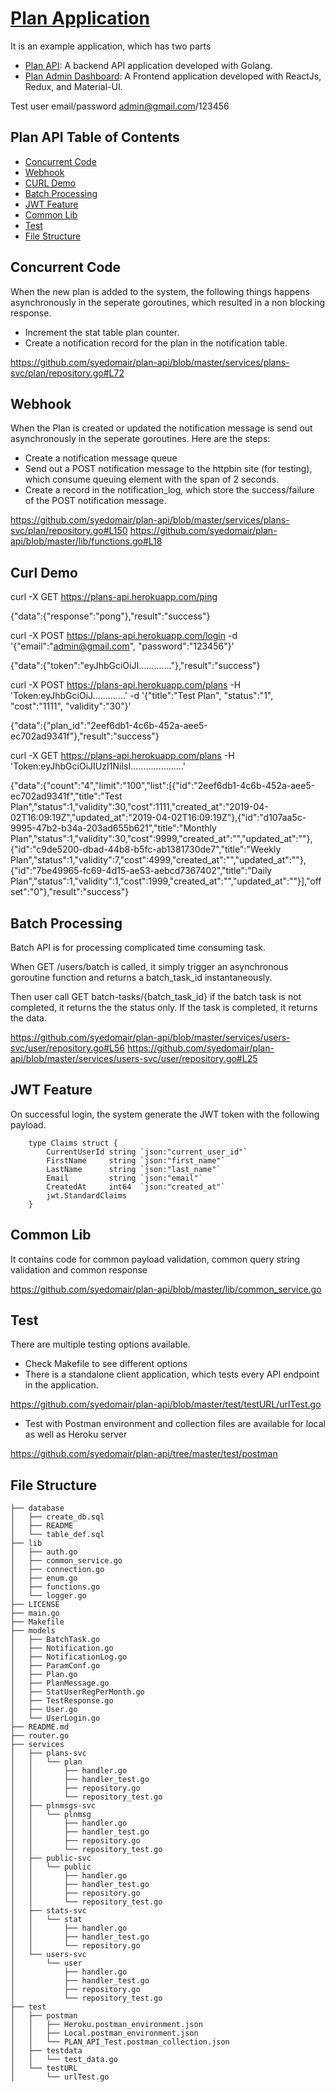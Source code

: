 # [Plan Application](https://plans-admin.herokuapp.com)
It is an example application, which has two parts 
 * [Plan API](https://plans-api.herokuapp.com): A backend API application developed with Golang. 
 * [Plan Admin Dashboard](https://plans-admin.herokuapp.com): A Frontend application developed with ReactJs, Redux, and Material-UI.

Test user email/password  admin@gmail.com/123456

## Plan API Table of Contents
* [Concurrent Code](#concurrent-code)
* [Webhook](#webhook)
* [CURL Demo](#curl-demo)
* [Batch Processing](#batch-processing)
* [JWT Feature](#jwt-feature)
* [Common Lib](#common-lib)
* [Test](#test)
* [File Structure](#file-structure)




## Concurrent Code
When the new plan is added to the system, the following things happens asynchronously in the seperate goroutines, which resulted in a non blocking response.   
 * Increment the stat table plan counter.
 * Create a notification record for the plan in the notification table. 


https://github.com/syedomair/plan-api/blob/master/services/plans-svc/plan/repository.go#L72

## Webhook 
When the Plan is created or updated the notification message is send out asynchronously in the seperate goroutines. Here are the steps: 
 * Create a notification message queue
 * Send out a POST notification message to the httpbin site (for testing), which consume queuing element with the span of 2 seconds.  
 * Create a record in the notification_log, which store the success/failure of the POST notification message. 
 
https://github.com/syedomair/plan-api/blob/master/services/plans-svc/plan/repository.go#L150
https://github.com/syedomair/plan-api/blob/master/lib/functions.go#L18

## Curl Demo
curl -X GET https://plans-api.herokuapp.com/ping

{"data":{"response":"pong"},"result":"success"}



curl -X POST https://plans-api.herokuapp.com/login -d '{"email":"admin@gmail.com", "password":"123456"}'

{"data":{"token":"eyJhbGciOiJI............."},"result":"success"}



curl -X POST https://plans-api.herokuapp.com/plans -H 'Token:eyJhbGciOiJ.............' -d '{"title":"Test Plan", "status":"1", "cost":"1111", "validity":"30"}'

{"data":{"plan_id":"2eef6db1-4c6b-452a-aee5-ec702ad9341f"},"result":"success"}



curl -X GET https://plans-api.herokuapp.com/plans -H 'Token:eyJhbGciOiJIUzI1NiIsI.....................' 

{"data":{"count":"4","limit":"100","list":[{"id":"2eef6db1-4c6b-452a-aee5-ec702ad9341f","title":"Test Plan","status":1,"validity":30,"cost":1111,"created_at":"2019-04-02T16:09:19Z","updated_at":"2019-04-02T16:09:19Z"},{"id":"d107aa5c-9995-47b2-b34a-203ad655b621","title":"Monthly Plan","status":1,"validity":30,"cost":9999,"created_at":"","updated_at":""},{"id":"c9de5200-dbad-44b8-b5fc-ab1381730de7","title":"Weekly Plan","status":1,"validity":7,"cost":4999,"created_at":"","updated_at":""},{"id":"7be49965-fc69-4d15-ae53-aebcd7367402","title":"Daily Plan","status":1,"validity":1,"cost":1999,"created_at":"","updated_at":""}],"offset":"0"},"result":"success"}



## Batch Processing
Batch API is for processing complicated time consuming task.
 
When GET /users/batch is called, it simply trigger an asynchronous goroutine function and returns a batch_task_id instantaneously.
 
Then user call GET batch-tasks/{batch_task_id} if the batch task is not completed, it returns the the status only. If the task is completed, it returns the data. 


https://github.com/syedomair/plan-api/blob/master/services/users-svc/user/repository.go#L56	
https://github.com/syedomair/plan-api/blob/master/services/users-svc/user/repository.go#L25

## JWT Feature
On successful login, the system generate the JWT token with the following payload. 
```
	type Claims struct {
		CurrentUserId string `json:"current_user_id"`
		FirstName     string `json:"first_name"`
		LastName      string `json:"last_name"`
		Email         string `json:"email"`
		CreatedAt     int64  `json:"created_at"`
		jwt.StandardClaims
	}
```

## Common Lib
It contains code for common payload validation, common query string validation and  common response 


https://github.com/syedomair/plan-api/blob/master/lib/common_service.go


## Test 
There are multiple testing options available. 
 * Check Makefile to see different options
 * There is a standalone client application, which tests every API endpoint in the application.   

https://github.com/syedomair/plan-api/blob/master/test/testURL/urlTest.go
 * Test with Postman environment and collection files are available for local as well as Heroku server   

https://github.com/syedomair/plan-api/tree/master/test/postman 




## File Structure
```
├── database
│   ├── create_db.sql
│   ├── README
│   └── table_def.sql
├── lib
│   ├── auth.go
│   ├── common_service.go
│   ├── connection.go
│   ├── enum.go
│   ├── functions.go
│   └── logger.go
├── LICENSE
├── main.go
├── Makefile
├── models
│   ├── BatchTask.go
│   ├── Notification.go
│   ├── NotificationLog.go
│   ├── ParamConf.go
│   ├── Plan.go
│   ├── PlanMessage.go
│   ├── StatUserRegPerMonth.go
│   ├── TestResponse.go
│   ├── User.go
│   └── UserLogin.go
├── README.md
├── router.go
├── services
│   ├── plans-svc
│   │   └── plan
│   │       ├── handler.go
│   │       ├── handler_test.go
│   │       ├── repository.go
│   │       └── repository_test.go
│   ├── plnmsgs-svc
│   │   └── plnmsg
│   │       ├── handler.go
│   │       ├── handler_test.go
│   │       ├── repository.go
│   │       └── repository_test.go
│   ├── public-svc
│   │   └── public
│   │       ├── handler.go
│   │       ├── handler_test.go
│   │       ├── repository.go
│   │       └── repository_test.go
│   ├── stats-svc
│   │   └── stat
│   │       ├── handler.go
│   │       ├── handler_test.go
│   │       └── repository.go
│   └── users-svc
│       └── user
│           ├── handler.go
│           ├── handler_test.go
│           ├── repository.go
│           └── repository_test.go
├── test
│   ├── postman
│   │   ├── Heroku.postman_environment.json
│   │   ├── Local.postman_environment.json
│   │   └── PLAN_API_Test.postman_collection.json
│   ├── testdata
│   │   └── test_data.go
│   └── testURL
│       └── urlTest.go

```
